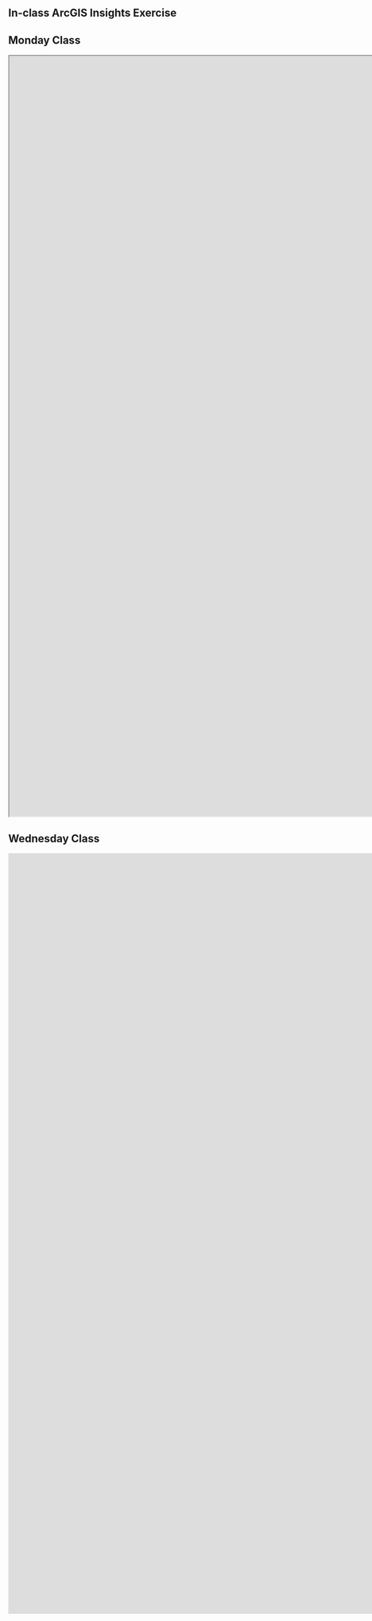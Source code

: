 ## In-class ArcGIS Insights Exercise

## Monday Class
<iframe src="https://insights.arcgis.com/#/embed/8ad09a9be1724bdbbf5cdd99b2d60217" width=1750 height="1530" frameborder="100"></iframe>


## Wednesday Class
<iframe src="https://insights.arcgis.com/#/embed/53dcf626b65e4fe0b0fc521f8cafa59d" width=1750 height="1530" frameborder="0"></iframe>
